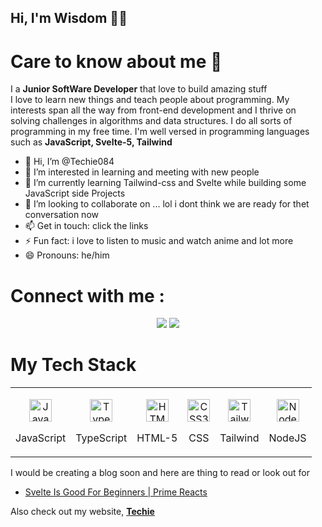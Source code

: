## Hi, I'm Wisdom 🤟🚀

# Care to know about me 👀
I a **Junior SoftWare Developer** that love to build amazing stuff  
I love to learn new things and teach people about programming.
My interests span all the way from front-end development and I thrive on solving challenges in algorithms and data structures.
I do all sorts of programming in my free time. I'm well versed in programming languages such as **JavaScript, Svelte-5, Tailwind** 

- 👋 Hi, I’m @Techie084
- 👀 I’m interested in learning and meeting with new people 
- 🌱 I’m currently learning Tailwind-css and Svelte while building some JavaScript side Projects 
- 💞️ I’m looking to collaborate on ... lol i dont think we are ready for thet conversation now 
- 📫 Get in touch: click the links
- ⚡ Fun fact: i love to listen to music and watch anime and lot more 
- 😄 Pronouns: he/him

# Connect with me :
<p align="center">
<a href = "https://x.com/Techie084"><img src="https://img.icons8.com/fluent/48/000000/twitter.png"/></a>
<a href = "https://www.instagram.com/hottiejnr"><img src="https://img.icons8.com/fluent/48/000000/instagram-new.png"/></a>
</p>

 # My Tech Stack 
  <table>
  <tr>
    <td>
      <p align="center">
        <a href="https://developer.mozilla.org/en-US/docs/Web/JavaScript" target="_blank" rel="noreferrer">
          <img src="https://raw.githubusercontent.com/danielcranney/readme-generator/main/public/icons/skills/javascript-colored.svg" width="36" height="36" alt="JavaScript" />
        </a>
        <p align="center">JavaScript</p>
      </p>
    </td>
    <td>           
      <p align="center">
        <a href="https://www.typescriptlang.org/" target="_blank" rel="noreferrer">
          <img src="https://raw.githubusercontent.com/danielcranney/readme-generator/main/public/icons/skills/typescript-colored.svg" width="36" height="36" alt="TypeScript" />
      </a>
        <p align="center">TypeScript</p>
      </p>
    </td>
    <td>
      <p align="center">
        <a href="https://developer.mozilla.org/en-US/docs/Glossary/HTML5" target="_blank" rel="noreferrer">
          <img src="https://raw.githubusercontent.com/danielcranney/readme-generator/main/public/icons/skills/html5-colored.svg" width="36" height="36" alt="HTML5" />
        </a>
        <p align="center">HTML-5</p>
      </p>
    </td>
    <td>
      <p align="center">
        <a href="https://www.w3.org/TR/CSS/#css" target="_blank" rel="noreferrer">
          <img src="https://raw.githubusercontent.com/danielcranney/readme-generator/main/public/icons/skills/css3-colored.svg" width="36" height="36" alt="CSS3" />
      </a>
        <p align="center">CSS</p>
      </p>
    </td>
    <td>      
      <p align="center">
        <a href="https://tailwindcss.com/" target="_blank" rel="noreferrer">
          <img src="https://raw.githubusercontent.com/danielcranney/readme-generator/main/public/icons/skills/tailwindcss-colored.svg" width="36" height="36" alt="TailwindCSS" />
        </a>
        <p align="center">Tailwind</p>
      </p>
    </td>
    <td>            
      <p align="center">
        <a href="https://nodejs.org/en/" target="_blank" rel="noreferrer">
        <img src="https://raw.githubusercontent.com/danielcranney/readme-generator/main/public/icons/skills/nodejs-colored.svg" width="36" height="36" alt="NodeJS" />
      </a>
        <p align="center">NodeJS</p>
      </p>
    </td>
  </tr>
</table>

I would be creating a blog soon and here are thing to read or look out for 
  - [Svelte Is Good For Beginners | Prime Reacts](https://www.youtube.com/watch?v=28NFyGwPHWY)

Also check out my website, [**Techie**](https://techie084.github.io/Portfolio)

<!---
Techie084/Techie084 is a ✨ special ✨ repository because its `README.md` (this file) appears on your GitHub profile.
You can click the Preview link to take a look at your changes.
--->
